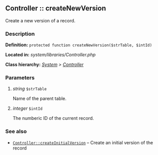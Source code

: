 
Controller :: createNewVersion
-------------------------------------------

Create a new version of a record.


### Description ###

**Definition:** `protected function createNewVersion($strTable, $intId)`

**Located in:** *system/libraries/Controller.php*

**Class hierarchy:** *[System](../System.md) > [Controller](../Controller.md)*


### Parameters ###

1. *string* `$strTable`

	Name of the parent table.

2. *integer* `$intId`

	The numberic ID of the current record.

### See also ###

- [`Controller::createInitialVersion`](createInitialVersion.md) – Create an initial version of the record




